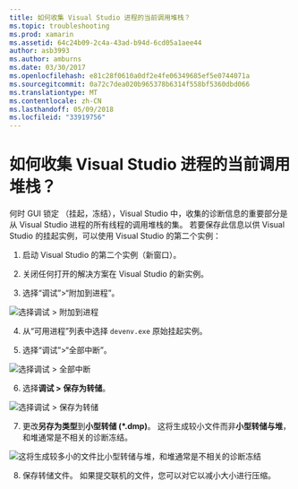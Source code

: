```yaml
---
title: 如何收集 Visual Studio 进程的当前调用堆栈？
ms.topic: troubleshooting
ms.prod: xamarin
ms.assetid: 64c24b09-2c4a-43ad-b94d-6cd05a1aee44
author: asb3993
ms.author: amburns
ms.date: 03/30/2017
ms.openlocfilehash: e81c28f0610a0df2e4fe06349685ef5e0744071a
ms.sourcegitcommit: 0a72c7dea020b965378b6314f558bf5360dbd066
ms.translationtype: MT
ms.contentlocale: zh-CN
ms.lasthandoff: 05/09/2018
ms.locfileid: "33919756"
---
```

# <a name="how-do-i-collect-the-current-call-stacks-of-the-visual-studio-process"></a>如何收集 Visual Studio 进程的当前调用堆栈？

何时 GUI 锁定 （挂起，冻结），Visual Studio 中，收集的诊断信息的重要部分是从 Visual Studio 进程的所有线程的调用堆栈的集。 若要保存此信息以供 Visual Studio 的挂起实例，可以使用 Visual Studio 的第二个实例：

1. 启动 Visual Studio 的第二个实例（新窗口）。

2. 关闭任何打开的解决方案在 Visual Studio 的新实例。

3. 选择“调试”>“附加到进程”。

  ![](vs-callstack-images/image1.png "选择调试 > 附加到进程")

4. 从“可用进程”列表中选择 `devenv.exe` 原始挂起实例。

5. 选择“调试”>“全部中断”。

  ![](vs-callstack-images/image2.png "选择调试 > 全部中断")

6. 选择**调试 > 保存为转储**。

  ![](vs-callstack-images/image3.png "选择调试 > 保存为转储")

7. 更改**另存为类型**到**小型转储 (\*.dmp)**。 这将生成较小文件而非**小型转储与堆**，和堆通常是不相关的诊断冻结。

  ![](vs-callstack-images/image4.png "这将生成较多小的文件比小型转储与堆，和堆通常是不相关的诊断冻结")

8. 保存转储文件。 如果提交联机的文件，您可以对它以减小大小进行压缩。
